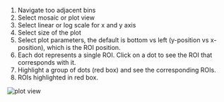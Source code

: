 1. Navigate too adjacent bins
2. Select mosaic or plot view
3. Select linear or log scale for x and y axis
4. Select size of the plot
5. Select plot parameters, the default is bottom vs left (y-position vs x-position), which is the ROI position.
6. Each dot represents a single ROI. Click on a dot to see the ROI that corresponds with it.
7. Highlight a group of dots (red box) and see the corresponding ROIs.
8. ROIs highlighted in red box.

![plot view](https://cloud.githubusercontent.com/assets/14059636/11193763/71c903e6-8c76-11e5-8162-638183cbcbc8.png)